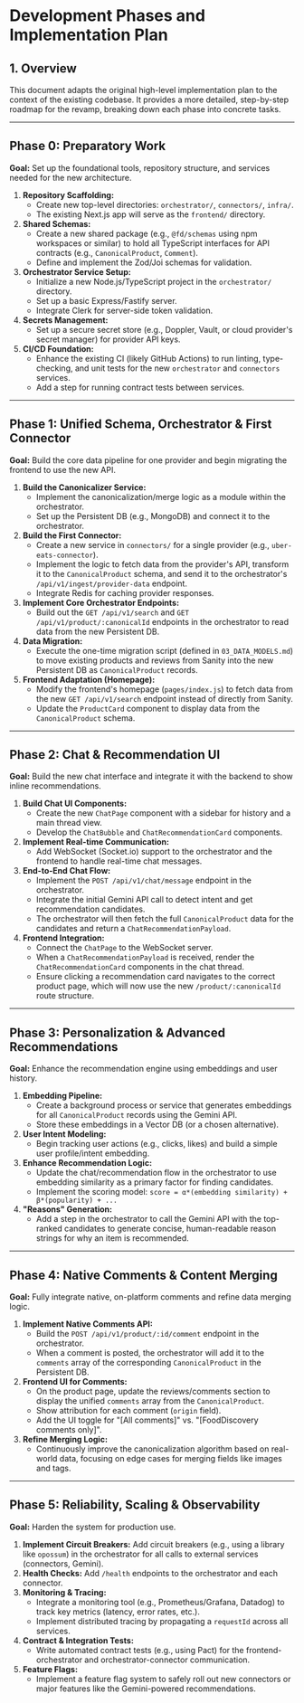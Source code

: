# Development Phases and Implementation Plan

## 1. Overview

This document adapts the original high-level implementation plan to the context of the existing codebase. It provides a more detailed, step-by-step roadmap for the revamp, breaking down each phase into concrete tasks.

---

## Phase 0: Preparatory Work

**Goal:** Set up the foundational tools, repository structure, and services needed for the new architecture.

1.  **Repository Scaffolding:**
    -   Create new top-level directories: `orchestrator/`, `connectors/`, `infra/`.
    -   The existing Next.js app will serve as the `frontend/` directory.
2.  **Shared Schemas:**
    -   Create a new shared package (e.g., `@fd/schemas` using npm workspaces or similar) to hold all TypeScript interfaces for API contracts (e.g., `CanonicalProduct`, `Comment`).
    -   Define and implement the Zod/Joi schemas for validation.
3.  **Orchestrator Service Setup:**
    -   Initialize a new Node.js/TypeScript project in the `orchestrator/` directory.
    -   Set up a basic Express/Fastify server.
    -   Integrate Clerk for server-side token validation.
4.  **Secrets Management:**
    -   Set up a secure secret store (e.g., Doppler, Vault, or cloud provider's secret manager) for provider API keys.
5.  **CI/CD Foundation:**
    -   Enhance the existing CI (likely GitHub Actions) to run linting, type-checking, and unit tests for the new `orchestrator` and `connectors` services.
    -   Add a step for running contract tests between services.

---

## Phase 1: Unified Schema, Orchestrator & First Connector

**Goal:** Build the core data pipeline for one provider and begin migrating the frontend to use the new API.

1.  **Build the Canonicalizer Service:**
    -   Implement the canonicalization/merge logic as a module within the orchestrator.
    -   Set up the Persistent DB (e.g., MongoDB) and connect it to the orchestrator.
2.  **Build the First Connector:**
    -   Create a new service in `connectors/` for a single provider (e.g., `uber-eats-connector`).
    -   Implement the logic to fetch data from the provider's API, transform it to the `CanonicalProduct` schema, and send it to the orchestrator's `/api/v1/ingest/provider-data` endpoint.
    -   Integrate Redis for caching provider responses.
3.  **Implement Core Orchestrator Endpoints:**
    -   Build out the `GET /api/v1/search` and `GET /api/v1/product/:canonicalId` endpoints in the orchestrator to read data from the new Persistent DB.
4.  **Data Migration:**
    -   Execute the one-time migration script (defined in `03_DATA_MODELS.md`) to move existing products and reviews from Sanity into the new Persistent DB as `CanonicalProduct` records.
5.  **Frontend Adaptation (Homepage):**
    -   Modify the frontend's homepage (`pages/index.js`) to fetch data from the new `GET /api/v1/search` endpoint instead of directly from Sanity.
    -   Update the `ProductCard` component to display data from the `CanonicalProduct` schema.

---

## Phase 2: Chat & Recommendation UI

**Goal:** Build the new chat interface and integrate it with the backend to show inline recommendations.

1.  **Build Chat UI Components:**
    -   Create the new `ChatPage` component with a sidebar for history and a main thread view.
    -   Develop the `ChatBubble` and `ChatRecommendationCard` components.
2.  **Implement Real-time Communication:**
    -   Add WebSocket (Socket.io) support to the orchestrator and the frontend to handle real-time chat messages.
3.  **End-to-End Chat Flow:**
    -   Implement the `POST /api/v1/chat/message` endpoint in the orchestrator.
    -   Integrate the initial Gemini API call to detect intent and get recommendation candidates.
    -   The orchestrator will then fetch the full `CanonicalProduct` data for the candidates and return a `ChatRecommendationPayload`.
4.  **Frontend Integration:**
    -   Connect the `ChatPage` to the WebSocket server.
    -   When a `ChatRecommendationPayload` is received, render the `ChatRecommendationCard` components in the chat thread.
    -   Ensure clicking a recommendation card navigates to the correct product page, which will now use the new `/product/:canonicalId` route structure.

---

## Phase 3: Personalization & Advanced Recommendations

**Goal:** Enhance the recommendation engine using embeddings and user history.

1.  **Embedding Pipeline:**
    -   Create a background process or service that generates embeddings for all `CanonicalProduct` records using the Gemini API.
    -   Store these embeddings in a Vector DB (or a chosen alternative).
2.  **User Intent Modeling:**
    -   Begin tracking user actions (e.g., clicks, likes) and build a simple user profile/intent embedding.
3.  **Enhance Recommendation Logic:**
    -   Update the chat/recommendation flow in the orchestrator to use embedding similarity as a primary factor for finding candidates.
    -   Implement the scoring model: `score = α*(embedding similarity) + β*(popularity) + ...`
4.  **"Reasons" Generation:**
    -   Add a step in the orchestrator to call the Gemini API with the top-ranked candidates to generate concise, human-readable reason strings for why an item is recommended.

---

## Phase 4: Native Comments & Content Merging

**Goal:** Fully integrate native, on-platform comments and refine data merging logic.

1.  **Implement Native Comments API:**
    -   Build the `POST /api/v1/product/:id/comment` endpoint in the orchestrator.
    -   When a comment is posted, the orchestrator will add it to the `comments` array of the corresponding `CanonicalProduct` in the Persistent DB.
2.  **Frontend UI for Comments:**
    -   On the product page, update the reviews/comments section to display the unified `comments` array from the `CanonicalProduct`.
    -   Show attribution for each comment (`origin` field).
    -   Add the UI toggle for "[All comments]" vs. "[FoodDiscovery comments only]".
3.  **Refine Merging Logic:**
    -   Continuously improve the canonicalization algorithm based on real-world data, focusing on edge cases for merging fields like images and tags.

---

## Phase 5: Reliability, Scaling & Observability

**Goal:** Harden the system for production use.

1.  **Implement Circuit Breakers:** Add circuit breakers (e.g., using a library like `opossum`) in the orchestrator for all calls to external services (connectors, Gemini).
2.  **Health Checks:** Add `/health` endpoints to the orchestrator and each connector.
3.  **Monitoring & Tracing:**
    -   Integrate a monitoring tool (e.g., Prometheus/Grafana, Datadog) to track key metrics (latency, error rates, etc.).
    -   Implement distributed tracing by propagating a `requestId` across all services.
4.  **Contract & Integration Tests:**
    -   Write automated contract tests (e.g., using Pact) for the frontend-orchestrator and orchestrator-connector communication.
5.  **Feature Flags:**
    -   Implement a feature flag system to safely roll out new connectors or major features like the Gemini-powered recommendations.
